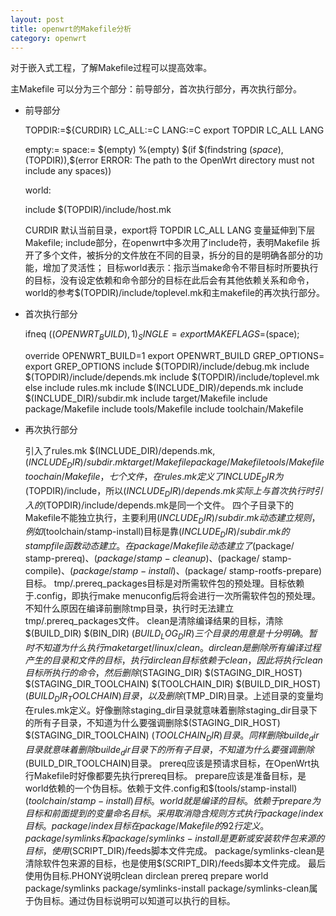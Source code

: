 ```yaml
---
layout: post
title: openwrt的Makefile分析
category: openwrt
---
```


对于嵌入式工程，了解Makefile过程可以提高效率。

主Makefile 可以分为三个部分：前导部分，首次执行部分，再次执行部分。

* 前导部分

  TOPDIR:=${CURDIR}
  LC_ALL:=C
  LANG:=C
  export TOPDIR LC_ALL LANG

  empty:=
  space:= $(empty) %(empty)
  $(if $(findstring $(space),$(TOPDIR)),$(error ERROR: The path to the OpenWrt directory must not include any spaces))

  world:

  include $(TOPDIR)/include/host.mk
  

  CURDIR 默认当前目录，export将 TOPDIR LC_ALL LANG 变量延伸到下层Makefile;
  include部分，在openwrt中多次用了include符，表明Makefile 拆开了多个文件，被拆分的文件放在不同的目录，拆分的目的是明确各部分的功能，增加了灵活性；
  目标world表示：指示当make命令不带目标时所要执行的目标，没有设定依赖和命令部分的目标在此后会有其他依赖关系和命令，world的参考$(TOPDIR)/include/toplevel.mk和主makefile的再次执行部分。

* 首次执行部分

  ifneq ($(OPENWRT_BUILD),1)
    _SINGLE=export MAKEFLAGS=$(space);

	override OPENWRT_BUILD=1
	export OPENWRT_BUILD
	GREP_OPTIONS=
	export GREP_OPTIONS
	include $(TOPDIR)/include/debug.mk
	include $(TOPDIR)/include/depends.mk
	include $(TOPDIR)/include/toplevel.mk
  else
  	include rules.mk
	include $(INCLUDE_DIR)/depends.mk
	include $(INCLUDE_DIR)/subdir.mk
	include target/Makefile
	include package/Makefile
	include tools/Makefile
	include toolchain/Makefile


* 再次执行部分

  引入了rules.mk $(INCLUDE_DIR)/depends.mk, $(INCLUDE_DIR)/subdir.mk target/Makefile package/Makefile tools/Makefile toochain/Makefile，七个文件，在rules.mk定义了INCLUDE_DIR为$(TOPDIR)/include，所以$(INCLUDE_DIR)/depends.mk实际上与首次执行时引入的$(TOPDIR)/include/depends.mk是同一个文件。
  四个子目录下的Makefile不能独立执行，主要利用$(INCLUDE_DIR)/subdir.mk动态建立规则，例如$(toolchain/stamp-install)目标是靠$(INCLUDE_DIR)/subdir.mk的stampfile函数动态建立。在package/Makefile动态建立了$(package/ stamp-prereq)、$(package/ stamp-cleanup)、$(package/ stamp-compile)、$(package/ stamp-install)、$(package/ stamp-rootfs-prepare)目标。
  tmp/.prereq_packages目标是对所需软件包的预处理。目标依赖于.config，即执行make menuconfig后将会进行一次所需软件包的预处理。不知什么原因在编译前删除tmp目录，执行时无法建立tmp/.prereq_packages文件。
  clean是清除编译结果的目标，清除$(BUILD_DIR) $(BIN_DIR) $(BUILD_LOG_DIR)三个目录的用意是十分明确。暂时不知道为什么执行make target/linux/clean。
  dirclean是删除所有编译过程产生的目录和文件的目标，执行dirclean目标依赖于clean，因此将执行clean目标所执行的命令，然后删除$(STAGING_DIR) $(STAGING_DIR_HOST) $(STAGING_DIR_TOOLCHAIN) $(TOOLCHAIN_DIR) $(BUILD_DIR_HOST) $(BUILD_DIR_TOOLCHAIN)目录，以及删除$(TMP_DIR)目录。上述目录的变量均在rules.mk定义。好像删除staging_dir目录就意味着删除staging_dir目录下的所有子目录，不知道为什么要强调删除$(STAGING_DIR_HOST) $(STAGING_DIR_TOOLCHAIN) $(TOOLCHAIN_DIR)目录。同样删除builde_dir目录就意味着删除builde_dir目录下的所有子目录，不知道为什么要强调删除$(BUILD_DIR_TOOLCHAIN)目录。
  prereq应该是预请求目标，在OpenWrt执行Makefile时好像都要先执行prereq目标。
  prepare应该是准备目标，是world依赖的一个伪目标。依赖于文件.config和$(tools/stamp-install) $(toolchain/stamp-install)目标。
   world就是编译的目标。依赖于prepare为目标和前面提到的变量命名目标。采用取消隐含规则方式执行package/index目标。package/index目标在package/Makefile的92行定义。
   package/symlinks和package/symlinks-install是更新或安装软件包来源的目标，使用$(SCRIPT_DIR)/feeds脚本文件完成。
   package/symlinks-clean是清除软件包来源的目标，也是使用$(SCRIPT_DIR)/feeds脚本文件完成。
   最后使用伪目标.PHONY说明clean dirclean prereq prepare world package/symlinks package/symlinks-install package/symlinks-clean属于伪目标。通过伪目标说明可以知道可以执行的目标。
